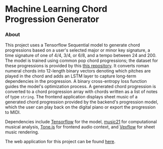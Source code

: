 # Machine Learning Chord Progression Generator
### About
This project uses a Tensorflow Sequential model to generate chord progressions based on a user's selected major or minor key signature, a time signature of one of 4/4, 3/4, or 6/8, and a tempo between 24 and 200.
The model is trained using common pop chord progressions; the dataset for these progressions is provided by this [this repository](https://github.com/ology/Data-Dataset-ChordProgressions/tree/master).
It converts roman numeral chords into 12-length binary vectors denoting which pitches are played in the chord and adds an LSTM layer to capture long-term dependencies in the progression.
A binary cross-entropy loss function guides the model's optimization process. A generated chord progression is converted to a chord progression array with chords written as a list of notes of type `string`.
The frontend application displays sheet music of a generated chord progression provided by the backend's progression model, which the user can play back on the digital piano or export the progression to MIDI.

Dependencies include [Tensorflow](https://pypi.org/project/tensorflow/) for the model, [music21](https://pypi.org/project/music21/) for computational musical analysis,
[Tone.js](https://github.com/Tonejs/Tone.js) for frontend audio context, and [Vexflow](https://github.com/0xfe/vexflow) for sheet music rendering.

The web application for this project can be found [here](https://chord-progression-generator-ysg3n.ondigitalocean.app/).
